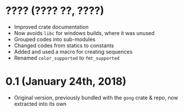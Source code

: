 # ???? (???? ??, ????)

 * Improved crate documentation
 * Now avoids `libc` for windows builds, where it was unused
 * Grouped codes into sub-modules
 * Changed codes from statics to constants
 * Added and used a macro for creating sequences
 * Renamed `color_supported` to `fmt_supported`

# 0.1 (January 24th, 2018)

 * Original version, previously bundled with the `gong` crate & repo, now extracted into its own
